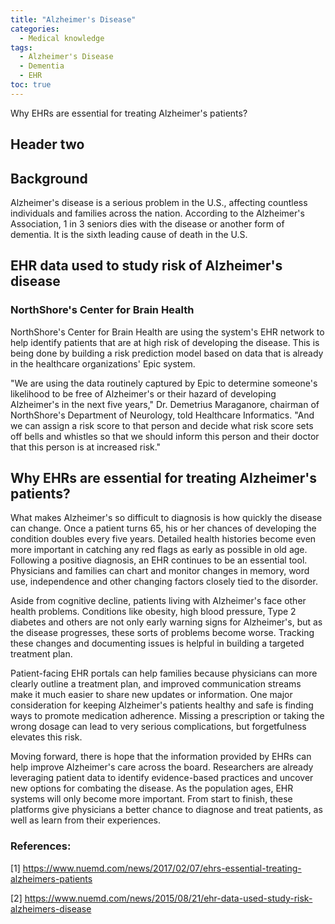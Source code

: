 ```yaml
---
title: "Alzheimer's Disease"
categories:
  - Medical knowledge
tags:
  - Alzheimer's Disease
  - Dementia
  - EHR
toc: true
---
```


Why EHRs are essential for treating Alzheimer's patients?

## Header two

## Background

Alzheimer's disease is a serious problem in the U.S., affecting countless individuals and families across the nation. According to the Alzheimer's Association, 1 in 3 seniors dies with the disease or another form of dementia. It is the sixth leading cause of death in the U.S. 

## EHR data used to study risk of Alzheimer's disease
### NorthShore's Center for Brain Health
NorthShore's Center for Brain Health are using the system's EHR network to help identify patients that are at high risk of developing the disease. This is being done by building a risk prediction model based on data that is already in the healthcare organizations' Epic system. 

"We are using the data routinely captured by Epic to determine someone's likelihood to be free of Alzheimer's or their hazard of developing Alzheimer's in the next five years," Dr. Demetrius Maraganore, chairman of NorthShore's Department of Neurology, told Healthcare Informatics. "And we can assign a risk score to that person and decide what risk score sets off bells and whistles so that we should inform this person and their doctor that this person is at increased risk."



## Why EHRs are essential for treating Alzheimer's patients?

What makes Alzheimer's so difficult to diagnosis is how quickly the disease can change. Once a patient turns 65, his or her chances of developing the condition doubles every five years. Detailed health histories become even more important in catching any red flags as early as possible in old age. Following a positive diagnosis, an EHR continues to be an essential tool. Physicians and families can chart and monitor changes in memory, word use, independence and other changing factors closely tied to the disorder. 

Aside from cognitive decline, patients living with Alzheimer's face other health problems. Conditions like obesity, high blood pressure, Type 2 diabetes and others are not only early warning signs for Alzheimer​'s, but as the disease progresses, these sorts of problems become worse. Tracking these changes and documenting issues is helpful in building a targeted treatment plan.

Patient-facing EHR portals can help families because physicians can more clearly outline a treatment plan, and improved communication streams make it much easier to share new updates or information. One major consideration for keeping Alzheimer's patients healthy and safe is finding ways to promote medication adherence. Missing a prescription or taking the wrong dosage can lead to very serious complications, but forgetfulness elevates this risk.

Moving forward, there is hope that the information provided by EHRs can help improve Alzheimer's care across the board. Researchers are already leveraging patient data to identify evidence-based practices and uncover new options for combating the disease. As the population ages, EHR systems will only become more important. From start to finish, these platforms give physicians a better chance to diagnose and treat patients, as well as learn from their experiences.

### References:
[1] https://www.nuemd.com/news/2017/02/07/ehrs-essential-treating-alzheimers-patients

[2] https://www.nuemd.com/news/2015/08/21/ehr-data-used-study-risk-alzheimers-disease
